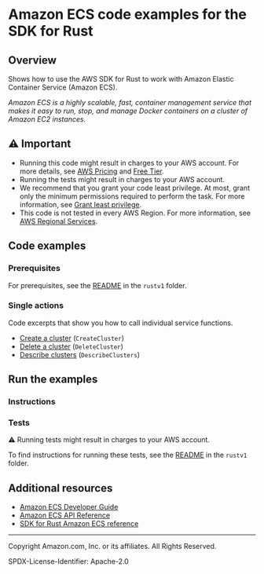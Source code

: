 # Amazon ECS code examples for the SDK for Rust

## Overview

Shows how to use the AWS SDK for Rust to work with Amazon Elastic Container Service (Amazon ECS).

<!--custom.overview.start-->
<!--custom.overview.end-->

_Amazon ECS is a highly scalable, fast, container management service that makes it easy to run, stop, and manage Docker containers on a cluster of Amazon EC2 instances._

## ⚠ Important

* Running this code might result in charges to your AWS account. For more details, see [AWS Pricing](https://aws.amazon.com/pricing/) and [Free Tier](https://aws.amazon.com/free/).
* Running the tests might result in charges to your AWS account.
* We recommend that you grant your code least privilege. At most, grant only the minimum permissions required to perform the task. For more information, see [Grant least privilege](https://docs.aws.amazon.com/IAM/latest/UserGuide/best-practices.html#grant-least-privilege).
* This code is not tested in every AWS Region. For more information, see [AWS Regional Services](https://aws.amazon.com/about-aws/global-infrastructure/regional-product-services).

<!--custom.important.start-->
<!--custom.important.end-->

## Code examples

### Prerequisites

For prerequisites, see the [README](../../README.md#Prerequisites) in the `rustv1` folder.


<!--custom.prerequisites.start-->
<!--custom.prerequisites.end-->

### Single actions

Code excerpts that show you how to call individual service functions.

- [Create a cluster](src/bin/cluster.rs#L28) (`CreateCluster`)
- [Delete a cluster](src/bin/cluster.rs#L38) (`DeleteCluster`)
- [Describe clusters](src/bin/describe-clusters.rs#L24) (`DescribeClusters`)


<!--custom.examples.start-->
<!--custom.examples.end-->

## Run the examples

### Instructions


<!--custom.instructions.start-->
<!--custom.instructions.end-->



### Tests

⚠ Running tests might result in charges to your AWS account.


To find instructions for running these tests, see the [README](../../README.md#Tests)
in the `rustv1` folder.



<!--custom.tests.start-->
<!--custom.tests.end-->

## Additional resources

- [Amazon ECS Developer Guide](https://docs.aws.amazon.com/AmazonECS/latest/developerguide/Welcome.html)
- [Amazon ECS API Reference](https://docs.aws.amazon.com/AmazonECS/latest/APIReference/Welcome.html)
- [SDK for Rust Amazon ECS reference](https://docs.rs/aws-sdk-ecs/latest/aws_sdk_ecs/)

<!--custom.resources.start-->
<!--custom.resources.end-->

---

Copyright Amazon.com, Inc. or its affiliates. All Rights Reserved.

SPDX-License-Identifier: Apache-2.0